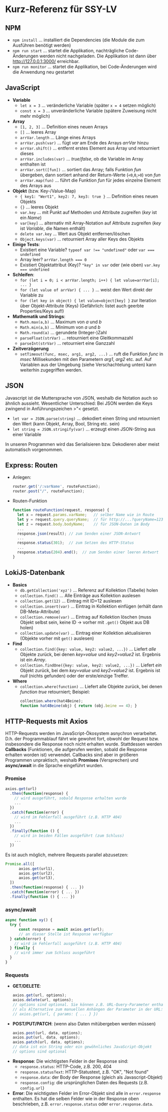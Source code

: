 # Kurz-Referenz für SSY-LV

## NPM
* `npm install` ... installiert die Dependencies (die Module die zum Ausführen benötigt werden)
* `npm run start` ... startet die Applikation, nachträgliche Code-Änderungen werden nicht nachgeladen.
  Die Applikation ist dann über http://127.0.0.1:3000/ erreichbar.
* `npm run monitor` ... startet die Applikation, bei Code-Änderungen wird die Anwendung neu gestartet

## JavaScript

* **Variable**
  * `let x = 3` ... veränderliche Variable (später `x = 4` setzen möglich)
  * `const x = 3` ... unveränderliche Variable (spätere Zuweisung nicht mehr möglich)
* **Array**
  * `[1, 2, 3]` ... Definition eines neuen Arrays
  * `[]` ... leeres Array
  * `arrVar.length` ... Länge eines Arrays
  * `arrVar.push(var)`  ... fügt *var* am Ende des Arrays *arrVar* hinzu
  * `arrVar.shift()` ... entfernt erstes Element aus Array und retourniert dieses
  * `arrVar.includes(var)` ... *true*/*false*, ob die Variable im Array enthalten ist
  * `arrVar.sort([fun])` ... sortiert das Array; falls Funktion *fun* übergeben,
                             dann sortiert anhand der Return-Werte (`<0`,`0`,`>0`) von *fun*
  * `arrVar.map(fun)`  ... führt die Funktion *fun* für jedes einzelne Element des Arrays aus
* **Objekt** (bzw. Key-/Value-Map)
  * `{ key1: "Wert1", key2: 7, key3: true }` ... Definition eines neuen Objekts
  * `{}` ... leeres Objekt
  * `var.key` ... mit Punkt auf Methoden und Attribute zugreifen (*key* ist ein *Name*)
  * `var[key]` ... alternativ mit Array-Notation auf Attribute zugreifen (*key* ist *Variable*, die Namen enthält)
  * `delete var.key` ... Wert aus Objekt entfernen/löschen
  * `Object.keys(var)` ... retourniert Array aller Keys des Objekts
* **Einige Tests**:
  * Existiert eine Variable? `typeof var !== "undefined"` oder `var === undefined`
  * Array leer? `arrVar.length === 0`
  * Existiert Objektattribut (Key)? `"key" in var` oder (wie oben) `var.key === undefined`
* **Schleifen**:
  * `for (let i = 0; i < arrVar.length; i++) { let value=arrVar[i]; ... }`
  * `for (let value of arrVar) { ... }` ... weist den Wert direkt der Variable zu
  * `for (let key in object) { let value=object[key] }` zur Iteration über Objekt-Attribute (Keys)
    (Gefährlich: listet auch geerbte Properties/Keys auf!)
* **Mathematik und Strings**:
  * `Math.max(a,b)` ... Maximum von *a* und *b*
  * `Math.min(a,b)` ... Minimum von *a* und *b*
  * `Math.round(a)` ... gerundete (Integer-)Zahl
  * `parseFloat(strVar)` ... retourniert eine Gleitkommazahl
  * `parseInt(strVar)` ... retourniert eine Ganzzahl
* **Zeitverzögerung**
  * `setTimeout(func, msec, arg1, arg2, ...)` ... ruft die Funktion *func* in *msec* Millisekunden mit den
    Parametern *arg1*, *arg2* etc. auf. Auf Variablen aus der Umgebung (siehe Verschachtelung unten) kann
    weiterhin zugegriffen werden.


## JSON

Javascript ist die Muttersprache von JSON, weshalb die Notation auch so ähnlich aussieht.
Wesentlicher Unterschied: Bei JSON werden die Keys zwingend in Anführungszeichen >"< gesetzt.

* `let var = JSON.parse(string)` ... dekodiert einen String und retourniert den Wert
                                     (kann Objekt, Array, Bool, String etc. sein)
* `let string = JSON.stringify(var)` ... erzeugt einen JSON-String aus einer Variable 

In unseren Programmen wird das Serialisieren bzw. Dekodieren aber meist automatisch
vorgenommen.


## Express: Routen

* Anlegen:
  ```javascript
  router.get('/:varName', routeFunction);
  router.post("/", routeFunction);
  ```
* Routen-Funktion
  ```javascript
  function routeFunction(request, response) {
    let x = request.params.varName;   // selber Name wie in Route
    let y = request.query.queryName;  // für http://...?queryName=123
    let z = request.body.bodyName;    // für JSON-Daten im Body
    ...
    response.json(result); // zum Senden einer JSON-Antwort
    ...
    response.status(301);  // zum Setzen des HTTP-Status
    ...
    response.status(204).end();  // zum Senden einer leeren Antwort
  }
  ```


## LokiJS-Datenbank

* **Basics**
  * `db.getCollection('xyz')` ... Referenz auf Kollektion (Tabelle) holen
  * `collection.find()` ... Alle Einträge aus Kollektion auslesen
  * `collection.get(12)` ... Eintrag mit ID=12 auslesen
  * `collection.insert(var)` ... Eintrag in Kollektion einfügen (erhält dann DB-Meta-Attribute)
  * `collection.remove(var)` ... Eintrag auf Kollektion löschen
    (muss Objekt selbst sein, keine ID → vorher mit `.get()` Objekt aus DB holen)
  * `collection.update(var)` ... Eintrag einer Kollektion aktualisieren (Objekte vorher mit `get()` auslesen)
* **Find**
  * `collection.find({key: value, key2: value2, ...})` ... Liefert *alle* Objekte
    zurück, bei denen *key=value* und *key2=value2* ist. Ergebnis ist ein *Array*.
  * `collection.findOne({key: value, key2: value2, ...})` ... Liefert *ein*
    Objekt zurück, bei dem *key=value* und *key2=value2* ist. Ergebnis ist
    *null* (nichts gefunden) oder der erste/einzige Treffer.
* **Where**
  * `collection.where(function)` ... Liefert alle Objekte zurück, bei denen *function* *true* retourniert;
    Beispiel:
    ```javascript
    collection.where(hat4Beine);
    function hat4Beine(obj) { return (obj.beine == 4); }
    ```


## HTTP-Requests mit Axios

HTTP-Requests werden im JavaScript-Ökosystem asnychron verarbeitet.
D.h. der Programmablauf fährt wie gewohnt fort, obwohl der Request bzw. insbesondere die
Response noch nicht erhalten wurde. Stattdessen werden **Callbacks** (Funktionen, die
aufgerufen werden, sobald die Response erhalten worden ist) verwendet. Callbacks sind
aber in größeren Programmen unpraktisch, weshalb **Promises** (Versprechen) 
und **async/await** in die Sprache eingeführt wurden.

### Promise

  ```javascript
  axios.get(url)
    .then(function(response) {
      // wird ausgeführt, sobald Response erhalten wurde
      ...
    })
    .catch(function(error) {
      // wird im Fehlerfall ausgeführt (z.B. HTTP 404)
      ...
    })
    .finally(function () {
      // wird in beiden Fällen ausgeführt (zum Schluss)
      ...
    })
  ```

Es ist auch möglich, mehrere Requests parallel abzusetzen:

  ```javascript
  Promise.all([
        axios.get(url1),
        axios.get(url2),
        axios.get(url3),
    ])
    .then(function(response) { ... })
    .catch(function(error) { ... })
    .finally(function () { ... })
  ```

### async/await


  ```javascript
  async function xy() {
    try {
        const response = await axios.get(url);
        // an dieser Stelle ist Response verfügbar
    } catch(error) {
      // wird im Fehlerfall ausgeführt (z.B. HTTP 404)
    } finally {
      // wird immer zum Schluss ausgeführt
    }   
  }
  ```

### Requests

* **GET/DELETE**: 
  ```javascript
  axios.get(url, options);
  axios.delete(url, options);
  // options sind optional. Sie können z.B. URL-Query-Parameter enthalten,
  // als Alternative zum manuellen Anhängen der Parameter in der URL:
  // axios.get(url, { params: { ... } })
  ```
* **POST/PUT/PATCH**: (wenn also Daten mitübergeben werden müssen)
  ```javascript
  axios.post(url, data, options);
  axios.put(url, data, options);
  axios.patch(url, data, options);
  // data ist ein String oder ein gewöhnliches JavaScript-Objekt
  // options sind optional
  ```
* **Response**:
  Die wichtigsten Felder in der Response sind:
  * `response.status`: HTTP-Code, z.B. 200, 404
  * `response.statusText`: HTTP-Statustext, z.B. "OK", "Not found"
  * `response.data`: der Body der Response (gleich als Javascript-Objekt)
  * `response.config`: die ursprünglichen Daten des Requests (z.B. `config.url`)
* **Error**:
  Die wichtigsten Felder im Error-Objekt sind alle in `error.response` enthalten.
  Es hat die selben Felder wie in der Response oben beschrieben,
  z.B. `error.response.status` oder `error.response.data`.
 
